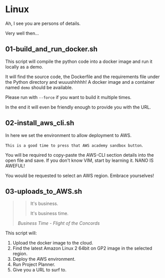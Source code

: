 # Linux

Ah, I see you are persons of details.

Very well then...

## 01-build_and_run_docker.sh

This script will compile the python code into a docker image and run it locally as a demo.

It will find the source code, the Dockerfile and the requirements file under the Python directory and wuuushhhhh!
A docker image and a container named `demo` should be available.

Please run with `--force` if you want to build it multiple times.

In the end it will even be friendly enough to provide you with the URL.

## 02-install_aws_cli.sh

In here we set the environment to allow deployment to AWS.

```This is a good time to press that AWS academy sandbox button```.

You will be required to copy-paste the AWS-CLI section details into the open file and save.
If you don't know VIM, start by learning it. NANO IS AWEFUL!

You would be requested to select an AWS region. Embrace yourselves!

## 03-uploads_to_AWS.sh

>> It's business.
>> 
>> It's business time.
>
> _Business Time - Flight of the Concords_

This script will:
1. Upload the docker image to the cloud.
2. Find the latest Amazon Linux 2 64bit on GP2 image in the selected region.
3. Deploy the AWS environment.
4. Run Project Planner.
5. Give you a URL to surf to.

